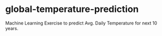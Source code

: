 # global-temperature-prediction
Machine Learning Exercise to predict Avg. Daily Temperature for next 10 years.
